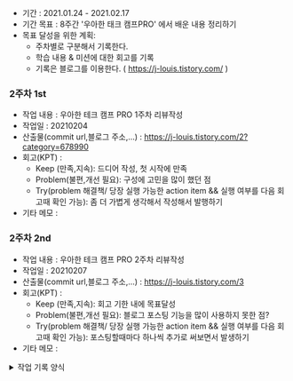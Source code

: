 - 기간 : 2021.01.24 - 2021.02.17
- 기간 목표 : 8주간 '우아한 태크 캠프PRO' 에서 배운 내용 정리하기 
- 목표 달성을 위한 계획: 
  * 주차별로 구분해서 기록한다.
  * 학습 내용 & 미션에 대한 회고를 기록
  * 기록은 블로그를 이용한다. ( https://j-louis.tistory.com/ )

### 2주차 1st
- 작업 내용 : 우아한 테크 캠프 PRO 1주차 리뷰작성
- 작업일 : 20210204
- 산출물(commit url,블로그 주소,...) :  https://j-louis.tistory.com/2?category=678990
- 회고(KPT) :
  - Keep (만족,지속): 드디어 작성, 첫 시작에 만족
  - Problem(불편,개선 필요): 구성에 고민을 많이 했던 점
  - Try(problem 해결책/ 당장 실행 가능한 action item && 실행 여부를 다음 회고때 확인 가능): 좀 더 가볍게 생각해서 작성해서 발행하기
- 기타 메모 :

### 2주차 2nd
- 작업 내용 : 우아한 테크 캠프 PRO 2주차 리뷰작성
- 작업일 : 20210207
- 산출물(commit url,블로그 주소,...) : https://j-louis.tistory.com/3
- 회고(KPT) :
  - Keep (만족,지속): 회고 기한 내에 목표달성
  - Problem(불편,개선 필요): 블로그 포스팅 기능을 많이 사용하지 못한 점?
  - Try(problem 해결책/ 당장 실행 가능한 action item && 실행 여부를 다음 회고때 확인 가능): 포스팅할때마다 하나씩 추가로 써보면서 발생하기
- 기타 메모 : 


<details><summary>작업 기록 양식</summary>

- 작업 내용 :
- 작업일 : 
- 산출물(commit url,블로그 주소,...) : 
- 회고(KPT) :
  - Keep (만족,지속):
  - Problem(불편,개선 필요):
  - Try(problem 해결책/ 당장 실행 가능한 action item && 실행 여부를 다음 회고때 확인 가능): 
- 기타 메모 : 
</details>
